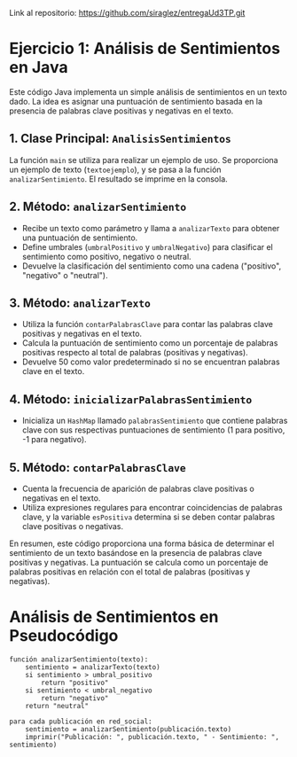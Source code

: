 Link al repositorio: https://github.com/siraglez/entregaUd3TP.git


# Ejercicio 1: Análisis de Sentimientos en Java

Este código Java implementa un simple análisis de sentimientos en un texto dado. La idea es asignar una puntuación de sentimiento basada en la presencia de palabras clave positivas y negativas en el texto.

## 1. Clase Principal: `AnalisisSentimientos`

La función `main` se utiliza para realizar un ejemplo de uso. Se proporciona un ejemplo de texto (`textoejemplo`), y se pasa a la función `analizarSentimiento`. El resultado se imprime en la consola.

## 2. Método: `analizarSentimiento`

- Recibe un texto como parámetro y llama a `analizarTexto` para obtener una puntuación de sentimiento.
- Define umbrales (`umbralPositivo` y `umbralNegativo`) para clasificar el sentimiento como positivo, negativo o neutral.
- Devuelve la clasificación del sentimiento como una cadena ("positivo", "negativo" o "neutral").

## 3. Método: `analizarTexto`

- Utiliza la función `contarPalabrasClave` para contar las palabras clave positivas y negativas en el texto.
- Calcula la puntuación de sentimiento como un porcentaje de palabras positivas respecto al total de palabras (positivas y negativas).
- Devuelve 50 como valor predeterminado si no se encuentran palabras clave en el texto.

## 4. Método: `inicializarPalabrasSentimiento`

- Inicializa un `HashMap` llamado `palabrasSentimiento` que contiene palabras clave con sus respectivas puntuaciones de sentimiento (1 para positivo, -1 para negativo).

## 5. Método: `contarPalabrasClave`

- Cuenta la frecuencia de aparición de palabras clave positivas o negativas en el texto.
- Utiliza expresiones regulares para encontrar coincidencias de palabras clave, y la variable `esPositiva` determina si se deben contar palabras clave positivas o negativas.

En resumen, este código proporciona una forma básica de determinar el sentimiento de un texto basándose en la presencia de palabras clave positivas y negativas. La puntuación se calcula como un porcentaje de palabras positivas en relación con el total de palabras (positivas y negativas).

# Análisis de Sentimientos en Pseudocódigo

```plaintext
función analizarSentimiento(texto):
    sentimiento = analizarTexto(texto)
    si sentimiento > umbral_positivo 
        return "positivo"
    si sentimiento < umbral_negativo 
        return "negativo"
    return "neutral"

para cada publicación en red_social:
    sentimiento = analizarSentimiento(publicación.texto)
    imprimir("Publicación: ", publicación.texto, " - Sentimiento: ", sentimiento)
```
